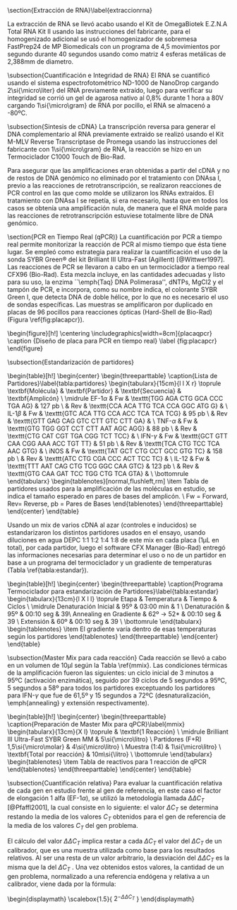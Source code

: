 \section{Extracción de RNA}\label{extraccionrna}

La extracción de RNA se llevó acabo usando el Kit de OmegaBiotek E.Z.N.A Total RNA Kit II usando las instrucciones del fabricante, para el homogenizado adicional se usó el homogenizador de sobremesa FastPrep24 de MP Biomedicals con un programa de 4,5 movimientos por segundo durante 40 segundos usando como matriz 4 esferas metálicas de 2,388mm de diametro.


\subsection{Cuantificación e Integridad de RNA}
El RNA se cuantificó usando el sistema espectrofotométrico ND-1000 de NanoDrop cargando 2\si{\micro\liter} del RNA previamente extraído, luego para verificar su integridad se corrió un gel de agarosa nativo al 0,8\%  durante 1 hora a 80V cargando 1\si{\micro\gram} de RNA por pocillo, el RNA se almacenó a -80ºC.

\subsection{Sintesis de cDNA}
La transcripción reversa para generar el DNA complementario al RNA previamente extraido se realizó usando el Kit M-MLV Reverse Transcriptase de Promega usando las instrucciones del fabricante con 1\si{\micro\gram} de RNA, la reacción se hizo en un Termociclador C1000 Touch de Bio-Rad.

Para asegurar que las amplificaciones eran obtenidas a partir del cDNA y no de restos de DNA genómico no eliminado por el tratamiento con DNAsa I, previo a las reacciones de retrotranscripción, se realizaron reacciones de PCR control en las que como molde se utilizaron los RNAs extraídos. El tratamiento con DNAsa I se repetía, si era necesario, hasta que en todos los casos se obtenía una amplificación nula, de manera que el RNA molde para las reacciones de retrotranscripción estuviese totalmente libre de DNA genómico.


\section{PCR en Tiempo Real (qPCR)}
La cuantificación por PCR a tiempo real permite monitorizar la reacción de PCR al 
mismo tiempo que ésta tiene lugar. Se empleó como estrategia para realizar la cuantificación el uso de la sonda SYBR Green® del kit Brilliant III Ultra-Fast (Agillent) [@Wittwer1997]. 
Las reacciones de PCR se llevaron a cabo en un termociclador a tiempo real CFX96 (Bio-Rad). Esta mezcla incluye, en las cantidades adecuadas y listo para su uso, la enzima ``\emph{Taq} DNA Polimerasa'', dNTPs, MgCl2 y el tampón de PCR, e incorpora, como su nombre 
indica, el colorante SYBR Green I, que detecta DNA de doble hélice, por lo que no es 
necesario el uso de sondas específicas. Las muestras se amplificaron por duplicado en 
placas de 96 pocillos para reacciones ópticas (Hard-Shell de Bio-Rad) (Figura \ref{fig:placapcr}).

\begin{figure}[h!]
	\centering
	\includegraphics[width=8cm]{placaqpcr}
	\caption {Diseño de placa para PCR en tiempo real}
	\label {fig:placapcr}
\end{figure}

\subsection{Estandarización de partidores}

\begin{table}[h!]
  	\begin{center}
    	\begin{threeparttable}
      		\caption{Lista de Partidores}\label{tabla:partidores}
      		\begin{tabularx}{15cm}{l l X r}
				\toprule
				\textbf{Molécula} 	& \textbf{Partidor} & \textbf{Secuencia} & \textbf{Amplicón} \\
				\midrule
				EF-1$\alpha$		& Fw 	& \texttt{TGG AGA CTG GCA CCC TGA AG} 		& 127 pb	\\
									& Rev 	& \texttt{CCA ACA TTG TCA CCA GGC ATG G} 	& 			\\
				IL-1$\beta$		 	& Fw 	& \texttt{GTC ACA TTG CCA ACC TCA TCA TCG} 	& 95 pb 	\\
			 						& Rev 	& \texttt{GTT GAG CAG GTC CTT GTC CTT GA} 	& 			\\
				TNF-$\alpha$ 		& Fw 	& \texttt{GTG TGG GGT CCT CTT AAT AGC AGG} 	& 88 pb 	\\
					 				& Rev 	& \texttt{CTG CAT CGT TGA CGG TCT TCC} 		& 			\\
				IFN-$\gamma$ 		& Fw 	& \texttt{GCT GTT CAA CGG AAA ACC TGT TT} 	& 51 pb 	\\
									& Rev 	& \texttt{TCA CTG TCC TCA AAC GTG} 			& 			\\
				iNOS 				& Fw 	& \texttt{TAT GCT CTG CCT GCC GTG TC} 		& 158 pb 	\\
				 					& Rev 	& \texttt{ATC CTG CGA CCC ACT TCC TC} 		& 			\\
				IL-12 				& Fw 	& \texttt{TTT AAT CAG CTG TCG GGC CAA GTC} 	& 123 pb 	\\
									& Rev 	& \texttt{GTG CAA GAT TCC TGG CTG TCA GTA} 	&  			\\
				\bottomrule							
			\end{tabularx}
			\begin{tablenotes}[normal,flushleft,rm]
				\item Tabla de partidores usados para la amplificación de las moléculas en estudio, se indica el tamaño esperado en pares de bases del amplicón. \\ Fw = Forward, Rev= Reverse, pb = Pares de Bases
			\end{tablenotes}
		\end{threeparttable}
	\end{center}
\end{table}

Usando un mix de varios cDNA al azar (controles e inducidos) se estandarizaron los distintos partidores usados en el ensayo, usando diluciones en agua DEPC 1:1 1:2 1:4 1:8 de este mix en cada placa (1µL en total), por cada partidor, luego el software CFX Manager (Bio-Rad) entregó las informaciones necesarias para determinar el uso o no de un partidor en base a un programa del termociclador y un gradiente de temperaturas (Tabla \ref{tabla:estandar}). 

\begin{table}[h!]
	\begin{center}
    	\begin{threeparttable}
      		\caption{Programa Termociclador para estandarización de Partidores}\label{tabla:estandar}
      		\begin{tabularx}{13cm}{l X l l}
	     		\toprule
				Etapa & Temperatura & Tiempo & Ciclos \\
				\midrule
				Denaturación Inicial & 95º & 03:00 min & 1 \\
				Denaturación & 95º & 00:10 seg & 39\\
				Annealing en Gradiente & 62º $\rightarrow$ 52* & 00:10 seg & 39 \\
				Extensión & 60º & 00:10 seg & 39 \\
				\bottomrule
			\end{tabularx}
			\begin{tablenotes}
      			\item El gradiente varía dentro de esas temperaturas según los partidores
			\end{tablenotes}
		\end{threeparttable}
	\end{center}
\end{table}

\subsection{Master Mix para cada reacción}
Cada reacción se llevó a cabo en un volumen de 10µl según la Tabla \ref{mmix}. Las 
condiciones térmicas de la amplificación fueron las siguientes: un ciclo inicial de 3 
minutos a 95ºC (activación enzimática), seguido por 39 ciclos de 5 segundos a 95ºC, 5 segundos a 58º para todos los partidores exceptuando los partidores para IFN-$\gamma$ que fue de 61,5º y 15 segundos a 72ºC (desnaturalización, \emph{annealing} y extensión respectivamente).

\begin{table}[h!]
	\begin{center}
		\begin{threeparttable}
			\caption{Preparación de Master Mix para qPCR}\label{mmix}
				\begin{tabularx}{13cm}{X l}
					\toprule
					 										& \textbf{1 Reacción} \\
					\midrule
					Brilliant III Ultra-Fast SYBR Green MM 	& 5\si{\micro\litro} \\
					Partidores (F+R) 1,5\si{\micro\molar} 	& 4\si{\micro\litro} \\
					Muestra (1:4) 							& 1\si{\micro\litro} \\
					\textbf{Total por reacción} 			& 10m\si{\litro} \\
					\bottomrule
				\end{tabularx}
				\begin{tablenotes}
					\item Tabla de reactivos para 1 reacción de qPCR
				\end{tablenotes}
		\end{threeparttable}
	\end{center}
\end{table}

\subsection{Cuantificación relativa}
Para evaluar la cuantificación relativa de cada gen en estudio frente al gen de referencia, en este caso el factor de elongación 1 alfa (EF-1$\alpha$), se utilizó la metodología llamada $\Delta\Delta C_T$ [@Pfaffl2001], la cual consiste en lo siguiente: el valor $\Delta C_T$ se determina restando la media de los valores $C_T$ obtenidos para el gen de referencia de la media de los valores $C_T$
del gen problema.

El cálculo del valor $\Delta\Delta C_T$ implica restar a cada $\Delta C_T$ el valor del $\Delta C_T$ de un calibrador, que es una muestra utilizada como base para los resultados relativos. Al ser una resta de un valor arbitrario, la desviación del $\Delta\Delta C_T$ es la misma que la del $\Delta C_T$ . Una vez obtenidos estos valores, la cantidad de un gen problema, normalizado a una referencia endógena y relativa a un calibrador, viene dada por la fórmula: 

\begin{displaymath}
\scalebox{1.5}{
$2^{-\Delta\Delta C_T}$
}
\end{displaymath}
